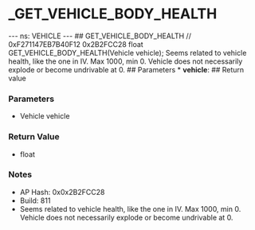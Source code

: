 # _GET_VEHICLE_BODY_HEALTH

--- ns: VEHICLE --- ## GET_VEHICLE_BODY_HEALTH  // 0xF271147EB7B40F12 0x2B2FCC28 float GET_VEHICLE_BODY_HEALTH(Vehicle vehicle);  Seems related to vehicle health, like the one in IV. Max 1000, min 0. Vehicle does not necessarily explode or become undrivable at 0.  ## Parameters * **vehicle**:  ## Return value

### Parameters
* Vehicle vehicle

### Return Value
* float

### Notes
* AP Hash: 0x0x2B2FCC28
* Build: 811
* Seems related to vehicle health, like the one in IV.
Max 1000, min 0.
Vehicle does not necessarily explode or become undrivable at 0.

